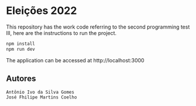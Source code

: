 # Eleições 2022

This repository has the work code referring to the second programming test III, here are the instructions to run the project.

```bash
npm install
npm run dev
```

The application can be accessed at http://localhost:3000

## Autores

```
Antônio Ivo da Silva Gomes
José Fhilipe Martins Coelho
```

